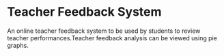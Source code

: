# Teacher Feedback System

An online teacher feedback system to be used by students to review teacher performances.Teacher feedback analysis can be viewed using pie graphs.
